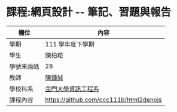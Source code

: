 # 課程:網頁設計 -- 筆記、習題與報告

欄位 | 內容
-----|--------
學期 | 111 學年度下學期
學生 |  陳柏菘
學號末兩碼 | 28
教師 | [陳鍾誠](https://www.nqu.edu.tw/educsie/index.php?act=blog&code=list&ids=4)
學校科系 | [金門大學資訊工程系](https://www.nqu.edu.tw/educsie/index.php)
課程內容 | https://github.com/ccc111b/html2denojs
